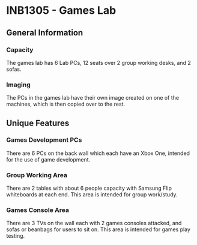 # INB1305 - Games Lab

## General Information

### Capacity
The games lab has 6 Lab PCs, 12 seats over 2 group working desks, and 2 sofas.

### Imaging
The PCs in the games lab have their own image created on one of the machines, which is then copied over to the rest.

## Unique Features

### Games Development PCs
There are 6 PCs on the back wall which each have an Xbox One, intended for the use of game development.

### Group Working Area
There are 2 tables with about 6 people capacity with Samsung Flip whiteboards at each end. This area is intended for
group work/study.

### Games Console Area
There are 3 TVs on the wall each with 2 games consoles attacked, and sofas or beanbags for users to sit on. This area
is intended for games play testing.